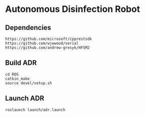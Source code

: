 # Autonomous Disinfection Robot 

## Dependencies
```
https://github.com/microsoft/cpprestsdk
https://github.com/wjwwood/serial
https://github.com/andrew-gresyk/HFSM2
```

## Build ADR
```
cd ROS
catkin_make
source devel/setup.sh
```

## Launch ADR
```
roslaunch launch/adr.launch
```
